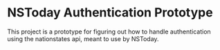 # NSToday Authentication Prototype

This project is a prototype for figuring out how to handle
authentication using the nationstates api, meant to use by NSToday.
